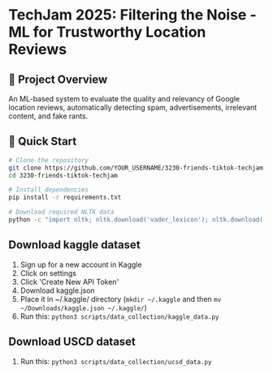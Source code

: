 # TechJam 2025: Filtering the Noise - ML for Trustworthy Location Reviews

## 🎯 Project Overview
An ML-based system to evaluate the quality and relevancy of Google location reviews, automatically detecting spam, advertisements, irrelevant content, and fake rants.

## 🚀 Quick Start
```bash
# Clone the repository
git clone https://github.com/YOUR_USERNAME/3230-friends-tiktok-techjam.git
cd 3230-friends-tiktok-techjam

# Install dependencies
pip install -r requirements.txt

# Download required NLTK data
python -c "import nltk; nltk.download('vader_lexicon'); nltk.download('stopwords')"
```

## Download kaggle dataset
1. Sign up for a new account in Kaggle
2. Click on settings
2. Click 'Create New API Token'
3. Download kaggle.json
4. Place it in ~/.kaggle/ directory (`mkdir ~/.kaggle` and then `mv ~/Downloads/kaggle.json ~/.kaggle/`)
5. Run this: `
python3 scripts/data_collection/kaggle_data.py
`

## Download USCD dataset
1. Run this: `
python3 scripts/data_collection/ucsd_data.py
`